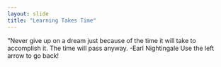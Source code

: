 ```yaml
---
layout: slide
title: "Learning Takes Time"
---
```

"Never give up on a dream just because of the time it will take to accomplish it. The time will pass anyway. -Earl Nightingale
Use the left arrow to go back!
